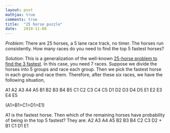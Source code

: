 ```yaml
---
layout: post
mathjax: true
comments: true
title:  "25 horse puzzle"
date:   2018-11-08
---
```


*Problem*: There are 25 horses, a 5 lane race track, no timer. The horses run consistently. How many races do you need to find the top 5 fastest horses?

*Solution*: This is a generalization of the well-known [25-horse problem to find the 3 fastest](https://www.geeksforgeeks.org/puzzle-9-find-the-fastest-3-horses/). In this case, you need 7 races. Suppose we divide the horses into 5 groups and race each group. Then we pick the fastest horse in each group and race them. Therefore, after these six races, we have the following situation,

A1 A2 A3 A4 A5
B1 B2 B3 B4 B5
C1 C2 C3 C4 C5
D1 D2 D3 D4 D5
E1 E2 E3 E4 E5

(A1>B1>C1>D1>E1)

A1 is the fastest horse. Then which of the remaining horses have probability of being in the top 5 fastest? They are:
A2 A3 A4 A5 B2 B3 B4 C2 C3 D2 + B1 C1 D1 E1
